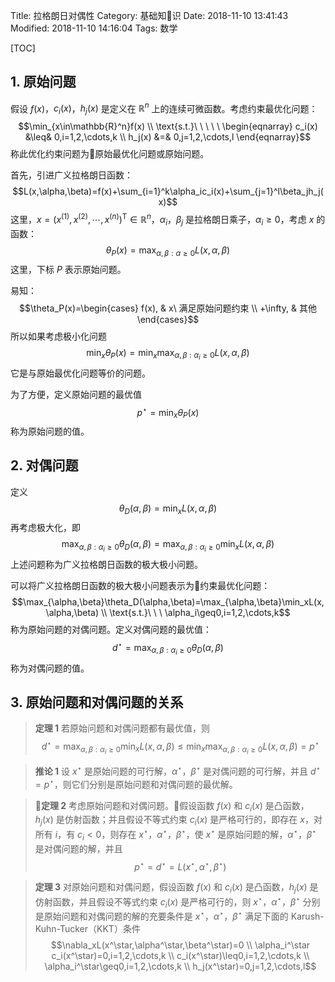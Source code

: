 Title: 拉格朗日对偶性
Category: 基础知识
Date: 2018-11-10 13:41:43
Modified: 2018-11-10 14:16:04
Tags: 数学

[TOC]

## 1. 原始问题

假设 $f(x)$，$c_i(x)$，$h_j(x)$ 是定义在 $\mathbb{R}^n$ 上的连续可微函数。考虑约束最优化问题：
$$\min_{x\in\mathbb{R}^n}f(x) \\
\text{s.t.}\ \ \ \ \
\begin{eqnarray}
c_i(x) &\leq& 0,i=1,2,\cdots,k \\
h_j(x) &=& 0,j=1,2,\cdots,l
\end{eqnarray}$$
称此优化约束问题为原始最优化问题或原始问题。

首先，引进广义拉格朗日函数：
$$L(x,\alpha,\beta)=f(x)+\sum_{i=1}^k\alpha_ic_i(x)+\sum_{j=1}^l\beta_jh_j(x)$$
这里，$x=\left(x^{(1)},x^{(2)},\cdots,x^{(n)}\right)^\text{T}\in\mathbb{R}^n$，$\alpha_i$，$\beta_j$ 是拉格朗日乘子，$\alpha_i\geq0$，考虑 $x$ 的函数：
$$\theta_P(x)=\max_{\alpha,\beta:\alpha\geq0}L(x,\alpha,\beta)$$
这里，下标 $P$ 表示原始问题。

易知：
$$\theta_P(x)=\begin{cases}
f(x), & x\ 满足原始问题约束 \\
+\infty, & 其他
\end{cases}$$
所以如果考虑极小化问题
$$\min_x\theta_P(x)=\min_x\max_{\alpha,\beta:\alpha_i\geq0}L(x,\alpha,\beta)$$
它是与原始最优化问题等价的问题。

为了方便，定义原始问题的最优值
$$p^{\star}=\min_x\theta_P(x)$$
称为原始问题的值。

## 2. 对偶问题

定义
$$\theta_D(\alpha,\beta)=\min_xL(x,\alpha,\beta)$$
再考虑极大化，即
$$\max_{\alpha,\beta:\alpha_i\geq0}\theta_D(\alpha,\beta)=\max_{\alpha,\beta:\alpha_i\geq0}\min_xL(x,\alpha,\beta)$$
上述问题称为广义拉格朗日函数的极大极小问题。

可以将广义拉格朗日函数的极大极小问题表示为约束最优化问题：
$$\max_{\alpha,\beta}\theta_D(\alpha,\beta)=\max_{\alpha,\beta}\min_xL(x,\alpha,\beta) \\
\text{s.t.}\ \ \ \alpha_i\geq0,i=1,2,\cdots,k$$
称为原始问题的对偶问题。定义对偶问题的最优值：
$$d^\star=\max_{\alpha,\beta:\alpha_i\geq0}\theta_D(\alpha,\beta)$$
称为对偶问题的值。

## 3. 原始问题和对偶问题的关系

> **定理 1** 若原始问题和对偶问题都有最优值，则
> $$d^\star=\max_{\alpha,\beta:\alpha_i\geq0}\min_xL(x,\alpha,\beta)\leq\min_x\max_{\alpha,\beta:\alpha_i\geq0}L(x,\alpha,\beta)=p^\star$$

> **推论 1** 设 $x^\star$ 是原始问题的可行解，$\alpha^\star$，$\beta^\star$ 是对偶问题的可行解，并且 $d^\star=p^\star$，则它们分别是原始问题和对偶问题的最优解。

> **定理 2** 考虑原始问题和对偶问题。假设函数 $f(x)$ 和 $c_i(x)$ 是凸函数，$h_j(x)$ 是仿射函数；并且假设不等式约束 $c_i(x)$ 是严格可行的，即存在 $x$，对所有 $i$，有 $c_i<0$，则存在 $x^\star$，$\alpha^\star$，$\beta^\star$，使 $x^\star$ 是原始问题的解，$\alpha^\star$，$\beta^\star$ 是对偶问题的解，并且
> $$p^\star=d^\star=L(x^\star,\alpha^\star,\beta^\star)$$

> **定理 3** 对原始问题和对偶问题，假设函数 $f(x)$ 和 $c_i(x)$ 是凸函数，$h_j(x)$ 是仿射函数，并且假设不等式约束 $c_i(x)$ 是严格可行的，则 $x^\star$，$\alpha^\star$，$\beta^\star$ 分别是原始问题和对偶问题的解的充要条件是 $x^\star$，$\alpha^\star$，$\beta^\star$ 满足下面的 Karush-Kuhn-Tucker（KKT）条件
> $$\nabla_xL(x^\star,\alpha^\star,\beta^\star)=0 \\
\alpha_i^\star c_i(x^\star)=0,i=1,2,\cdots,k \\
c_i(x^\star)\leq0,i=1,2,\cdots,k \\
\alpha_i^\star\geq0,i=1,2,\cdots,k \\
h_j(x^\star)=0,j=1,2,\cdots,l$$
